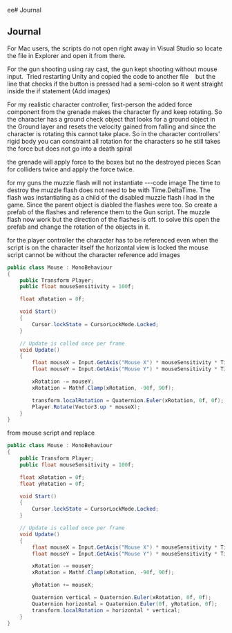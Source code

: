 ee# Journal 
## Journal
For Mac users, the scripts do not open right away in Visual Studio so locate the file in Explorer and open it from there.



For the gun shooting using ray cast, the gun kept shooting without mouse input.  Tried restarting Unity and copied the code to another file    but the line that checks if the button is pressed had a semi-colon so it went straight inside the if statement (Add images)


For my realistic character controller, first-person the added force component from the grenade makes the character fly and keep rotating. 
  So the character has a ground check object that looks for a ground object in the Ground layer and resets the velocity gained from falling and since the character is rotating this cannot take place. So in the character controllers' rigid body you can constraint all rotation for the characters so he still takes the force but does not go into a death spiral  


the grenade will apply force to the boxes but no the destroyed pieces 
    Scan for colliders twice and apply the force twice.

for my guns the muzzle flash will not instantiate
---code image
The time to destroy the muzzle flash does not need to be with Time.DeltaTime. The flash was instantiating as a child of the disabled muzzle flash i had in the game. Since the parent object is diabled the flashes were too. So create a prefab of the flashes and reference them to the Gun script. The muzzle flash now work but the direction of the flashes is off. to solve this open the prefab and change the rotation of the objects in it.

for the player controller the character has to be referenced even when the script is on the character itself the horizontal view is locked  the mouse script cannot be without the character reference   add images 
```.cs
public class Mouse : MonoBehaviour
{
    public Transform Player;
    public float mouseSensitivity = 100f;

    float xRotation = 0f;

    void Start()
    {
        Cursor.lockState = CursorLockMode.Locked;
    }

    // Update is called once per frame
    void Update()
    {
        float mouseX = Input.GetAxis("Mouse X") * mouseSensitivity * Time.deltaTime;
        float mouseY = Input.GetAxis("Mouse Y") * mouseSensitivity * Time.deltaTime;

        xRotation -= mouseY;
        xRotation = Mathf.Clamp(xRotation, -90f, 90f);

        transform.localRotation = Quaternion.Euler(xRotation, 0f, 0f);
        Player.Rotate(Vector3.up * mouseX);
    }
}
```
from mouse script and replace 
```.cs
public class Mouse : MonoBehaviour
{
    public Transform Player;
    public float mouseSensitivity = 100f;

    float xRotation = 0f;
    float yRotation = 0f;

    void Start()
    {
        Cursor.lockState = CursorLockMode.Locked;
    }

    // Update is called once per frame
    void Update()
    {
        float mouseX = Input.GetAxis("Mouse X") * mouseSensitivity * Time.deltaTime;
        float mouseY = Input.GetAxis("Mouse Y") * mouseSensitivity * Time.deltaTime;

        xRotation -= mouseY;
        xRotation = Mathf.Clamp(xRotation, -90f, 90f);

        yRotation += mouseX;

        Quaternion vertical = Quaternion.Euler(xRotation, 0f, 0f);
        Quaternion horizontal = Quaternion.Euler(0f, yRotation, 0f);
        transform.localRotation = horizontal * vertical;
    }
}
```

